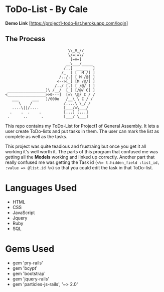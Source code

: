 # ToDo-List - By Cale

**Demo Link**
[https://project1-todo-list.herokuapp.com/login]

## The Process

                                \\_V_//
                                \/=|=\/
                                 [=v=]
                               __\___/_____
                              /..[  _____  ]
                             /_  [ [  M /] ]
                            /../.[ [ M /@] ]
                           <-->[_[ [M /@/] ]
                          /../ [.[ [ /@/ ] ]
     _________________]\ /__/  [_[ [/@/ C] ]
    <_________________>>0---]  [=\ \@/ C / /
       ___      ___   ]/000o   /__\ \ C / /
          \    /              /....\ \_/ /
       ....\||/....           [___/=\___/
      .    .  .    .          [...] [...]
     .      ..      .         [___/ \___]

This repo contains my ToDo-List for Project1 of General Assembly. It lets a user create ToDo-lists and put tasks in them. The user can mark the list as complete as well as the tasks.

This project was quite teadious and frustraing but once you get it all working it's well worth it. The parts of this program that confused me was getting all the **Models** working and linked up correctly. Another part that really confused me was getting the Task id (`<%= t.hidden_field :list_id, :value => @list.id %>`) so that you could edit the task in that ToDo-list.

# Languages Used

- HTML
- CSS
- JavaScript
- Jquery
- Ruby
- SQL

# Gems Used

- gem 'pry-rails'
- gem 'bcypt'
- gem 'bootstrap'
- gem 'jquery-rails'
- gem 'particles-js-rails', '~> 2.0'
